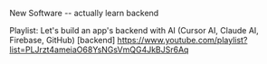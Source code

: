 New Software -- actually learn backend

Playlist:
Let's build an app's backend with AI (Cursor AI, Claude AI, Firebase, GitHub) [backend]
https://www.youtube.com/playlist?list=PLJrzt4ameiaO68YsNGsVmQG4JkBJSr6Aq
